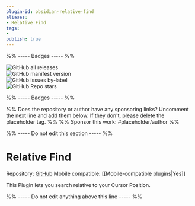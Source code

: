 ```yaml
---
plugin-id: obsidian-relative-find
aliases:
- Relative Find
tags: 
- 
publish: true
---
```


%% ----- Badges ----- %%

![GitHub all releases](https://img.shields.io/github/downloads/phibr0/obsidian-relative-find/total?color=573E7A&logo=github&style=for-the-badge)   
![GitHub manifest version](https://img.shields.io/github/manifest-json/v/phibr0/obsidian-relative-find?color=573E7A&logo=github&style=for-the-badge)   
![GitHub issues by-label](https://img.shields.io/github/issues/phibr0/obsidian-relative-find/help%20wanted?color=573E7A&logo=github&style=for-the-badge)   
![GitHub Repo stars](https://img.shields.io/github/stars/phibr0/obsidian-relative-find?color=573E7A&logo=github&style=for-the-badge)

%% ----- Badges ----- %%

%% Does the repository or author have any sponsoring links? Uncomment the next line and add them below. If they don't, please delete the placeholder tag. %%
%% Sponsor this work: #placeholder/author %%

%% ----- Do not edit this section ----- %%

# Relative Find

Repository: [GitHub](https://github.com/phibr0/obsidian-relative-find)
Mobile compatible: [[Mobile-compatible plugins|Yes]]

This Plugin lets you search relative to your Cursor Position.

%% ----- Do not edit anything above this line ----- %% 
